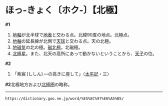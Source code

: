 # ほっ‐きょく〔ホク‐〕【北極】

**\#1**
1.  [地軸](https://dictionary.goo.ne.jp/word/%E5%9C%B0%E8%BB%B8/#jn-141679)が北半球で[地表](https://dictionary.goo.ne.jp/word/%E5%9C%B0%E8%A1%A8/#jn-142211)と交わる点。北緯90度の地点。北極点。
2.  [地軸](https://dictionary.goo.ne.jp/word/%E5%9C%B0%E8%BB%B8/#jn-141679)の延長線が北側で[天球](https://dictionary.goo.ne.jp/word/%E5%A4%A9%E7%90%83/#jn-153324)と交わる点。天の北極。
3.  [地磁気](https://dictionary.goo.ne.jp/word/%E5%9C%B0%E7%A3%81%E6%B0%97/#jn-141665)の北の極。[磁北極](https://dictionary.goo.ne.jp/word/%E7%A3%81%E5%8C%97%E6%A5%B5/#jn-254125)。北磁極。
4.  [北極星](https://dictionary.goo.ne.jp/word/%E5%8C%97%E6%A5%B5%E6%98%9F/#jn-204480)。また、北天の高所にあって動かないということから、[天子](https://dictionary.goo.ne.jp/word/%E5%A4%A9%E5%AD%90/#jn-153527)の位。
    
**\#2**
1. 「紫宸 (ししん) ―の高きに座して」〈[太平記](https://dictionary.goo.ne.jp/word/%E5%A4%AA%E5%B9%B3%E8%A8%98/#jn-134384)・三〉
        

**\#2**北極地方および[北極圏](https://dictionary.goo.ne.jp/word/%E5%8C%97%E6%A5%B5%E5%9C%8F/#jn-204478)の略称。

---
`https://dictionary.goo.ne.jp/word/%E5%8C%97%E6%A5%B5/`